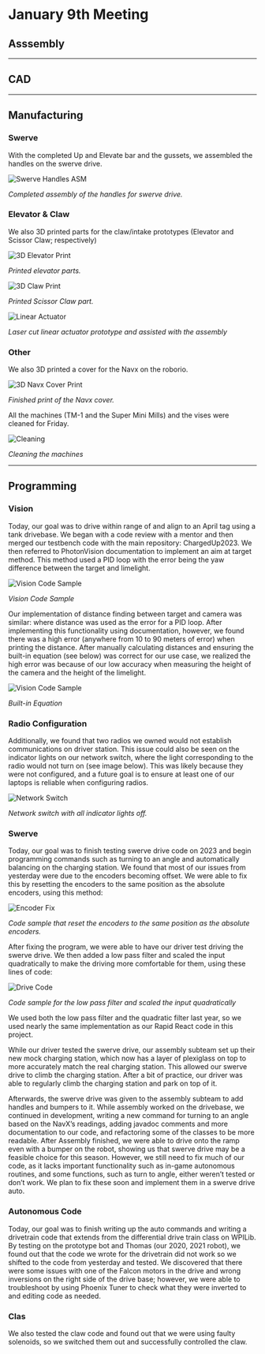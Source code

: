 # January 9th Meeting

## Asssembly

---

## CAD


---

## Manufacturing

### Swerve

With the completed Up and Elevate bar and the gussets, we assembled the handles on the swerve drive. 

![Swerve Handles ASM](images/Day3/mfghandlesDay3.png)

*Completed assembly of the handles for swerve drive.*

### Elevator & Claw

We also 3D printed parts for the claw/intake prototypes (Elevator and Scissor Claw; respectively) 

![3D Elevator Print](images/Day3/mfgprintDay3a.png)

*Printed elevator parts.*

![3D Claw Print](images/Day3/mfgprintDay3b.png)

*Printed Scissor Claw part.*

![Linear Actuator](images/Day3/mfgclawDay3.png)

*Laser cut linear actuator prototype and assisted with the assembly*

### Other

We also 3D printed a cover for the Navx on the roborio.

![3D Navx Cover Print](images/Day3/mfgprintDay3c.png)

*Finished print of the Navx cover.*

All the machines (TM-1 and the Super Mini Mills) and the vises were cleaned for Friday.  

![Cleaning](images/Day3/mfgDay3.png)

*Cleaning the machines*

---

## Programming

### Vision

Today, our goal was to drive within range of and align to an April tag using a tank drivebase. We began with a code review with a mentor and then merged our testbench code with the main repository: ChargedUp2023. We then referred to PhotonVision documentation to implement an aim at target method. This method used a PID loop with the error being the yaw difference between the target and limelight.  

![Vision Code Sample](images/Day3/progvisonDay3.png)

*Vision Code Sample*

Our implementation of distance finding between target and camera was similar: where distance was used as the error for a PID loop. After implementing this functionality using documentation, however, we found there was a high error (anywhere from 10 to 90 meters of error) when printing the distance. After manually calculating distances and ensuring the built-in equation (see below) was correct for our use case, we realized the high error was because of our low accuracy when measuring the height of the camera and the height of the limelight. 

![Vision Code Sample](images/Day3/progcameraDay3.png)

*Built-in Equation*

### Radio Configuration

Additionally, we found that two radios we owned would not establish communications on driver station. This issue could also be seen on the indicator lights on our network switch, where the light corresponding to the radio would not turn on (see image below). This was likely because they were not configured, and a future goal is to ensure at least one of our laptops is reliable when configuring radios. 

![Network Switch](images/Day3/progradioDay3.png)

*Network switch with all indicator lights off.*

### Swerve

Today, our goal was to finish testing swerve drive code on 2023 and begin programming commands such as turning to an angle and automatically balancing on the charging station. We found that most of our issues from yesterday were due to the encoders becoming offset. We were able to fix this by resetting the encoders to the same position as the absolute encoders, using this method: 

![Encoder Fix](images/Day3/progencoderfixDay3.png)

*Code sample that reset the encoders to the same position as the absolute encoders.*

After fixing the program, we were able to have our driver test driving the swerve drive. We then added a low pass filter and scaled the input quadratically to make the driving more comfortable for them, using these lines of code: 

![Drive Code](images/Day3/progdrivecodeDay3.png)

*Code sample for the low pass filter and scaled the input quadratically*

We used both the low pass filter and the quadratic filter last year, so we used nearly the same implementation as our Rapid React code in this project. 

While our driver tested the swerve drive, our assembly subteam set up their new mock charging station, which now has a layer of plexiglass on top to more accurately match the real charging station. This allowed our swerve drive to climb the charging station. After a bit of practice, our driver was able to regularly climb the charging station and park on top of it.  

Afterwards, the swerve drive was given to the assembly subteam to add handles and bumpers to it. While assembly worked on the drivebase, we continued in development, writing a new command for turning to an angle based on the NavX’s readings, adding javadoc comments and more documentation to our code, and refactoring some of the classes to be more readable. After Assembly finished, we were able to drive onto the ramp even with a bumper on the robot, showing us that swerve drive may be a feasible choice for this season. However, we still need to fix much of our code, as it lacks important functionality such as in-game autonomous routines, and some functions, such as turn to angle, either weren’t tested or don’t work. We plan to fix these soon and implement them in a swerve drive auto. 

### Autonomous Code

Today, our goal was to finish writing up the auto commands and writing a drivetrain code that extends from the differential drive train class on WPILib.  By testing on the prototype bot and Thomas (our 2020, 2021 robot), we found out that the code we wrote for the drivetrain did not work so we shifted to the code from yesterday and tested.  We discovered that there were some issues with one of the Falcon motors in the drive and wrong inversions on the right side of the drive base; however, we were able to troubleshoot by using Phoenix Tuner to check what they were inverted to and editing code as needed.  

### Clas

We also tested the claw code and found out that we were using faulty solenoids, so we switched them out and successfully controlled the claw. 
